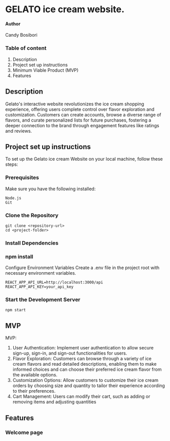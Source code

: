 # GELATO ice cream website.
#### Author

Candy Bosibori


### Table of content

 1. Description
 2. Project set up instructions
 3. Minimum Viable Product (MVP)
 4. Features

 ## Description

Gelato's interactive website revolutionizes the ice cream shopping experience, offering users complete control over flavor exploration and customization. Customers can create accounts, browse a diverse range of flavors, and curate personalized lists for future purchases, fostering a deeper connection to the brand through engagement features like ratings and reviews.

## Project set up instructions
To set up the Gelato ice cream Website on your local machine, follow these steps:

### Prerequisites
Make sure you have the following installed:

```
Node.js
Git
```
### Clone the Repository

```console
git clone <repository-url>
cd <project-folder>
```


### Install Dependencies

### npm install
Configure Environment Variables
Create a .env file in the project root with necessary environment variables.

```console
REACT_APP_API_URL=http://localhost:3000/api
REACT_APP_API_KEY=your_api_key
```
### Start the Development Server
```
npm start
```

## MVP
MVP:
 1. User Authentication:
Implement user authentication to allow secure sign-up, sign-in, and sign-out functionalities for users.
2. Flavor Exploration: Customers can browse through a variety of ice cream flavors and read detailed descriptions, enabling them to make informed choices and can choose their preferred ice cream flavor from the available options.
3. Customization Options: Allow customers to customize their ice cream orders by choosing size and quantity to tailor their experience according to their preferences.
4. Cart Management:
Users can modify their cart, such as adding or removing items and adjusting quantities

## Features

### Welcome page
